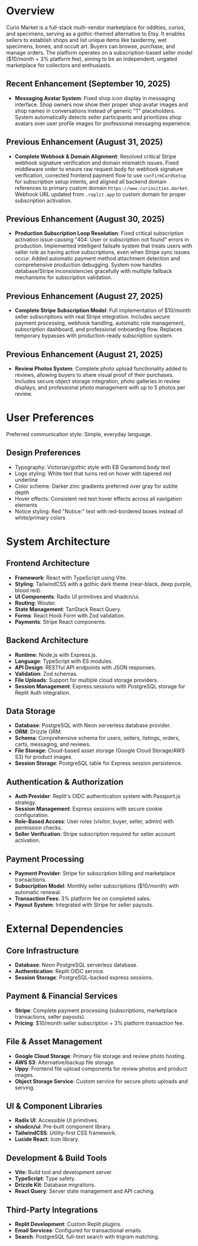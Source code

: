 # Overview
Curio Market is a full-stack multi-vendor marketplace for oddities, curios, and specimens, serving as a gothic-themed alternative to Etsy. It enables sellers to establish shops and list unique items like taxidermy, wet specimens, bones, and occult art. Buyers can browse, purchase, and manage orders. The platform operates on a subscription-based seller model ($10/month + 3% platform fee), aiming to be an independent, ungated marketplace for collectors and enthusiasts.

## Recent Enhancement (September 10, 2025)
- **Messaging Avatar System**: Fixed shop icon display in messaging interface. Shop owners now show their proper shop avatar images and shop names in conversations instead of generic "?" placeholders. System automatically detects seller participants and prioritizes shop avatars over user profile images for professional messaging experience.

## Previous Enhancement (August 31, 2025)
- **Complete Webhook & Domain Alignment**: Resolved critical Stripe webhook signature verification and domain mismatch issues. Fixed middleware order to ensure raw request body for webhook signature verification, corrected frontend payment flow to use `confirmCardSetup` for subscription setup intents, and aligned all backend domain references to primary custom domain `https://www.curiosities.market`. Webhook URL updated from `.replit.app` to custom domain for proper subscription activation.

## Previous Enhancement (August 30, 2025)
- **Production Subscription Loop Resolution**: Fixed critical subscription activation issue causing "404: User or subscription not found" errors in production. Implemented intelligent failsafe system that treats users with seller role as having active subscriptions, even when Stripe sync issues occur. Added automatic payment method attachment detection and comprehensive production debugging. System now handles database/Stripe inconsistencies gracefully with multiple fallback mechanisms for subscription validation.

## Previous Enhancement (August 27, 2025)
- **Complete Stripe Subscription Model**: Full implementation of $10/month seller subscriptions with real Stripe integration. Includes secure payment processing, webhook handling, automatic role management, subscription dashboard, and professional onboarding flow. Replaces temporary bypasses with production-ready subscription system.

## Previous Enhancement (August 21, 2025)
- **Review Photos System**: Complete photo upload functionality added to reviews, allowing buyers to share visual proof of their purchases. Includes secure object storage integration, photo galleries in review displays, and professional photo management with up to 5 photos per review.

# User Preferences
Preferred communication style: Simple, everyday language.

## Design Preferences
- Typography: Victorian/gothic style with EB Garamond body text
- Logo styling: White text that turns red on hover with tapered red underline
- Color scheme: Darker zinc gradients preferred over gray for subtle depth
- Hover effects: Consistent red text hover effects across all navigation elements
- Notice styling: Red "Notice:" text with red-bordered boxes instead of white/primary colors

# System Architecture
## Frontend Architecture
- **Framework**: React with TypeScript using Vite.
- **Styling**: TailwindCSS with a gothic dark theme (near-black, deep purple, blood red).
- **UI Components**: Radix UI primitives and shadcn/ui.
- **Routing**: Wouter.
- **State Management**: TanStack React Query.
- **Forms**: React Hook Form with Zod validation.
- **Payments**: Stripe React components.

## Backend Architecture
- **Runtime**: Node.js with Express.js.
- **Language**: TypeScript with ES modules.
- **API Design**: RESTful API endpoints with JSON responses.
- **Validation**: Zod schemas.
- **File Uploads**: Support for multiple cloud storage providers.
- **Session Management**: Express sessions with PostgreSQL storage for Replit Auth integration.

## Data Storage
- **Database**: PostgreSQL with Neon serverless database provider.
- **ORM**: Drizzle ORM.
- **Schema**: Comprehensive schema for users, sellers, listings, orders, carts, messaging, and reviews.
- **File Storage**: Cloud-based asset storage (Google Cloud Storage/AWS S3) for product images.
- **Session Storage**: PostgreSQL table for Express session persistence.

## Authentication & Authorization
- **Auth Provider**: Replit's OIDC authentication system with Passport.js strategy.
- **Session Management**: Express sessions with secure cookie configuration.
- **Role-Based Access**: User roles (visitor, buyer, seller, admin) with permission checks.
- **Seller Verification**: Stripe subscription required for seller account activation.

## Payment Processing
- **Payment Provider**: Stripe for subscription billing and marketplace transactions.
- **Subscription Model**: Monthly seller subscriptions ($10/month) with automatic renewal.
- **Transaction Fees**: 3% platform fee on completed sales.
- **Payout System**: Integrated with Stripe for seller payouts.

# External Dependencies
## Core Infrastructure
- **Database**: Neon PostgreSQL serverless database.
- **Authentication**: Replit OIDC service.
- **Session Storage**: PostgreSQL-backed express sessions.

## Payment & Financial Services
- **Stripe**: Complete payment processing (subscriptions, marketplace transactions, seller payouts).
- **Pricing**: $10/month seller subscription + 3% platform transaction fee.

## File & Asset Management
- **Google Cloud Storage**: Primary file storage and review photo hosting.
- **AWS S3**: Alternative/backup file storage.
- **Uppy**: Frontend file upload components for review photos and product images.
- **Object Storage Service**: Custom service for secure photo uploads and serving.

## UI & Component Libraries
- **Radix UI**: Accessible UI primitives.
- **shadcn/ui**: Pre-built component library.
- **TailwindCSS**: Utility-first CSS framework.
- **Lucide React**: Icon library.

## Development & Build Tools
- **Vite**: Build tool and development server.
- **TypeScript**: Type safety.
- **Drizzle Kit**: Database migrations.
- **React Query**: Server state management and API caching.

## Third-Party Integrations
- **Replit Development**: Custom Replit plugins.
- **Email Services**: Configured for transactional emails.
- **Search**: PostgreSQL full-text search with trigram matching.